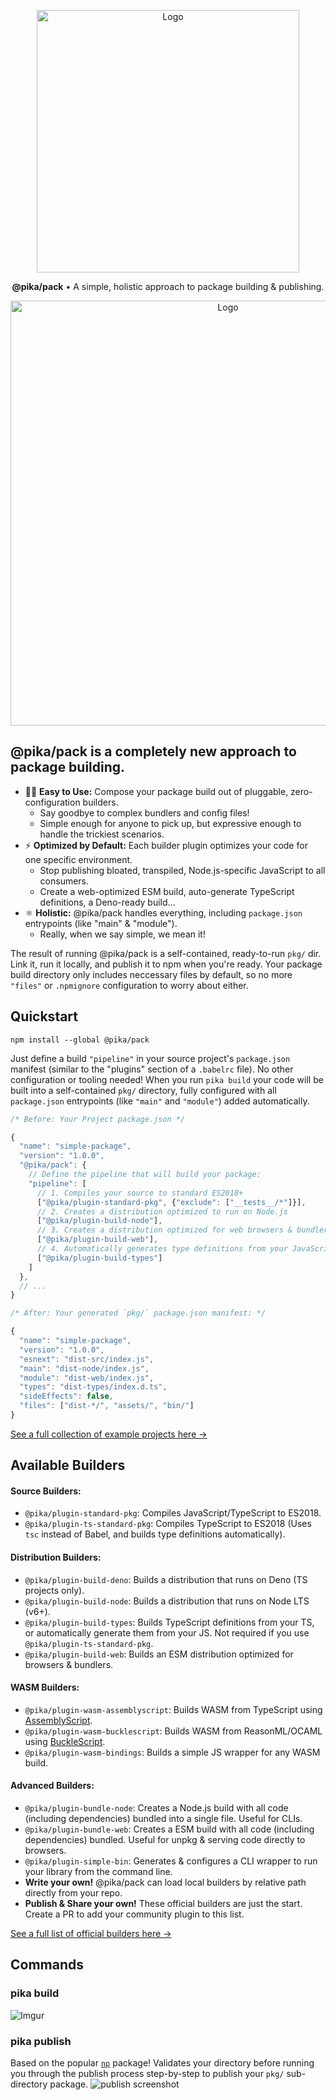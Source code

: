 <p align="center">
  <img alt="Logo" src="https://i.imgur.com/bUYlxms.png?1" width="420">
</p>

<p align="center">
  <strong>@pika/pack</strong> • A simple, holistic approach to package building & publishing.
</p>

<p align="center">
  <img alt="Logo" src="https://i.imgur.com/T5dGOMa.gif" width="680">
</p>

## @pika/pack is a completely new approach to package building.

- 🏋️‍♀️ **Easy to Use:** Compose your package build out of pluggable, zero-configuration builders.
  - Say goodbye to complex bundlers and config files!
  - Simple enough for anyone to pick up, but expressive enough to handle the trickiest scenarios.
- ⚡️ **Optimized by Default:** Each builder plugin optimizes your code for one specific environment.
  - Stop publishing bloated, transpiled, Node.js-specific JavaScript to all consumers.
  - Create a web-optimized ESM build, auto-generate TypeScript definitions, a Deno-ready build...
- ⚛️ **Holistic:** @pika/pack handles everything, including `package.json` entrypoints (like "main" & "module").
  - Really, when we say simple, we mean it!

The result of running @pika/pack is a self-contained, ready-to-run `pkg/` dir. Link it, run it locally, and publish it to npm when you're ready. Your package build directory only includes neccessary files by default, so no more `"files"` or `.npmignore` configuration to worry about either.


## Quickstart

```
npm install --global @pika/pack
```

Just define a build `"pipeline"` in your source project's `package.json` manifest (similar to the "plugins" section of a `.babelrc` file). No other configuration or tooling needed! When you run `pika build` your code will be built into a self-contained `pkg/` directory, fully configured with all `package.json` entrypoints (like `"main"` and `"module"`) added automatically.

```js
/* Before: Your Project package.json */

{
  "name": "simple-package",
  "version": "1.0.0",
  "@pika/pack": {
    // Define the pipeline that will build your package:
    "pipeline": [
      // 1. Compiles your source to standard ES2018+
      ["@pika/plugin-standard-pkg", {"exclude": ["__tests__/*"]}],
      // 2. Creates a distribution optimized to run on Node.js
      ["@pika/plugin-build-node"],
      // 3. Creates a distribution optimized for web browsers & bundlers
      ["@pika/plugin-build-web"],
      // 4. Automatically generates type definitions from your JavaScript
      ["@pika/plugin-build-types"]
    ]
  },
  // ...
}
```

```js
/* After: Your generated `pkg/` package.json manifest: */

{
  "name": "simple-package",
  "version": "1.0.0",
  "esnext": "dist-src/index.js",
  "main": "dist-node/index.js",
  "module": "dist-web/index.js",
  "types": "dist-types/index.d.ts",
  "sideEffects": false,
  "files": ["dist-*/", "assets/", "bin/"]
}
```

[See a full collection of example projects here →](https://github.com/pikapkg/examples)


## Available Builders

#### Source Builders:
 - `@pika/plugin-standard-pkg`: Compiles JavaScript/TypeScript to ES2018.
 - `@pika/plugin-ts-standard-pkg`: Compiles TypeScript to ES2018 (Uses `tsc` instead of Babel, and builds type definitions automatically).

#### Distribution Builders:

 - `@pika/plugin-build-deno`: Builds a distribution that runs on Deno (TS projects only).
 - `@pika/plugin-build-node`: Builds a distribution that runs on Node LTS (v6+).
 - `@pika/plugin-build-types`: Builds TypeScript definitions from your TS, or automatically generate them from your JS. Not required if you use `@pika/plugin-ts-standard-pkg`.
 - `@pika/plugin-build-web`: Builds an ESM distribution optimized for browsers & bundlers.

#### WASM Builders:
 - `@pika/plugin-wasm-assemblyscript`: Builds WASM from TypeScript using [AssemblyScript](https://github.com/AssemblyScript/assemblyscript).
 - `@pika/plugin-wasm-bucklescript`: Builds WASM from ReasonML/OCAML using [BuckleScript](https://bucklescript.github.io/).
 - `@pika/plugin-wasm-bindings`: Builds a simple JS wrapper for any WASM build.

#### Advanced Builders:
 - `@pika/plugin-bundle-node`: Creates a Node.js build with all code (including dependencies) bundled into a single file. Useful for CLIs.
 - `@pika/plugin-bundle-web`: Creates a ESM build with all code (including dependencies) bundled. Useful for unpkg & serving code directly to browsers.
 - `@pika/plugin-simple-bin`:  Generates & configures a CLI wrapper to run your library from the command line.
- **Write your own!** @pika/pack can load local builders by relative path directly from your repo.
- **Publish & Share your own!** These official builders are just the start. Create a PR to add your community plugin to this list.

[See a full list of official builders here →](https://github.com/pikapkg/builders/tree/master/packages)


## Commands

### pika build

![Imgur](https://i.imgur.com/rSY77ks.gif)


### pika publish

Based on the popular [`np`](https://github.com/sindresorhus/np) package! Validates your directory before running you through the publish process step-by-step to publish your `pkg/` sub-directory package.
![publish screenshot](https://imgur.com/SPjSRGN.png)
